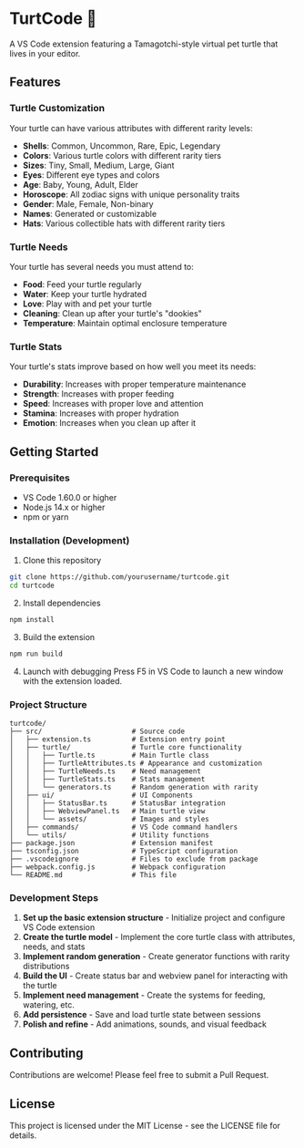 # TurtCode 🐢

A VS Code extension featuring a Tamagotchi-style virtual pet turtle that lives in your editor.

## Features

### Turtle Customization
Your turtle can have various attributes with different rarity levels:
- **Shells**: Common, Uncommon, Rare, Epic, Legendary
- **Colors**: Various turtle colors with different rarity tiers
- **Sizes**: Tiny, Small, Medium, Large, Giant
- **Eyes**: Different eye types and colors
- **Age**: Baby, Young, Adult, Elder
- **Horoscope**: All zodiac signs with unique personality traits
- **Gender**: Male, Female, Non-binary
- **Names**: Generated or customizable
- **Hats**: Various collectible hats with different rarity tiers

### Turtle Needs
Your turtle has several needs you must attend to:
- **Food**: Feed your turtle regularly
- **Water**: Keep your turtle hydrated
- **Love**: Play with and pet your turtle
- **Cleaning**: Clean up after your turtle's "dookies"
- **Temperature**: Maintain optimal enclosure temperature

### Turtle Stats
Your turtle's stats improve based on how well you meet its needs:
- **Durability**: Increases with proper temperature maintenance
- **Strength**: Increases with proper feeding
- **Speed**: Increases with proper love and attention
- **Stamina**: Increases with proper hydration
- **Emotion**: Increases when you clean up after it

## Getting Started

### Prerequisites
- VS Code 1.60.0 or higher
- Node.js 14.x or higher
- npm or yarn

### Installation (Development)
1. Clone this repository
```bash
git clone https://github.com/yourusername/turtcode.git
cd turtcode
```

2. Install dependencies
```bash
npm install
```

3. Build the extension
```bash
npm run build
```

4. Launch with debugging
Press F5 in VS Code to launch a new window with the extension loaded.

### Project Structure
```
turtcode/
├── src/                      # Source code
│   ├── extension.ts          # Extension entry point
│   ├── turtle/               # Turtle core functionality
│   │   ├── Turtle.ts         # Main Turtle class
│   │   ├── TurtleAttributes.ts # Appearance and customization
│   │   ├── TurtleNeeds.ts    # Need management
│   │   ├── TurtleStats.ts    # Stats management
│   │   └── generators.ts     # Random generation with rarity
│   ├── ui/                   # UI Components
│   │   ├── StatusBar.ts      # StatusBar integration
│   │   ├── WebviewPanel.ts   # Main turtle view
│   │   └── assets/           # Images and styles
│   ├── commands/             # VS Code command handlers
│   └── utils/                # Utility functions
├── package.json              # Extension manifest
├── tsconfig.json             # TypeScript configuration
├── .vscodeignore             # Files to exclude from package
├── webpack.config.js         # Webpack configuration
└── README.md                 # This file
```

### Development Steps
1. **Set up the basic extension structure** - Initialize project and configure VS Code extension
2. **Create the turtle model** - Implement the core turtle class with attributes, needs, and stats
3. **Implement random generation** - Create generator functions with rarity distributions
4. **Build the UI** - Create status bar and webview panel for interacting with the turtle
5. **Implement need management** - Create the systems for feeding, watering, etc.
6. **Add persistence** - Save and load turtle state between sessions
7. **Polish and refine** - Add animations, sounds, and visual feedback

## Contributing
Contributions are welcome! Please feel free to submit a Pull Request.

## License
This project is licensed under the MIT License - see the LICENSE file for details.